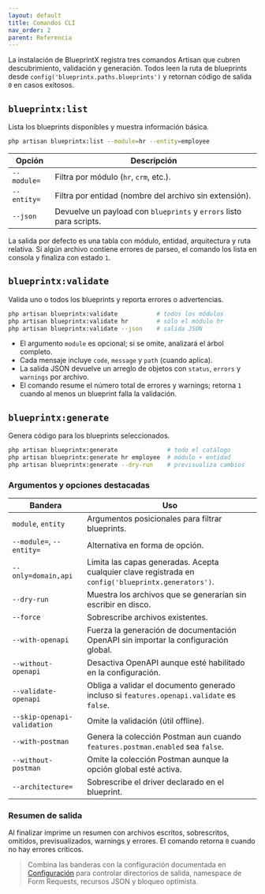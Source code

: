 ```yaml
---
layout: default
title: Comandos CLI
nav_order: 2
parent: Referencia
---
```


La instalación de BlueprintX registra tres comandos Artisan que cubren descubrimiento, validación y generación. Todos leen la ruta de blueprints desde `config('blueprintx.paths.blueprints')` y retornan código de salida `0` en casos exitosos.

## `blueprintx:list`

Lista los blueprints disponibles y muestra información básica.

```bash
php artisan blueprintx:list --module=hr --entity=employee
```

| Opción | Descripción |
|--------|-------------|
| `--module=` | Filtra por módulo (`hr`, `crm`, etc.). |
| `--entity=` | Filtra por entidad (nombre del archivo sin extensión). |
| `--json` | Devuelve un payload con `blueprints` y `errors` listo para scripts. |

La salida por defecto es una tabla con módulo, entidad, arquitectura y ruta relativa. Si algún archivo contiene errores de parseo, el comando los lista en consola y finaliza con estado `1`.

## `blueprintx:validate`

Valida uno o todos los blueprints y reporta errores o advertencias.

```bash
php artisan blueprintx:validate           # todos los módulos
php artisan blueprintx:validate hr        # sólo el módulo hr
php artisan blueprintx:validate --json    # salida JSON
```

- El argumento `module` es opcional; si se omite, analizará el árbol completo.
- Cada mensaje incluye `code`, `message` y `path` (cuando aplica).
- La salida JSON devuelve un arreglo de objetos con `status`, `errors` y `warnings` por archivo.
- El comando resume el número total de errores y warnings; retorna `1` cuando al menos un blueprint falla la validación.

## `blueprintx:generate`

Genera código para los blueprints seleccionados.

```bash
php artisan blueprintx:generate              # todo el catálogo
php artisan blueprintx:generate hr employee  # módulo + entidad
php artisan blueprintx:generate --dry-run    # previsualiza cambios
```

### Argumentos y opciones destacadas

| Bandera | Uso |
|---------|-----|
| `module`, `entity` | Argumentos posicionales para filtrar blueprints. |
| `--module=`, `--entity=` | Alternativa en forma de opción. |
| `--only=domain,api` | Limita las capas generadas. Acepta cualquier clave registrada en `config('blueprintx.generators')`. |
| `--dry-run` | Muestra los archivos que se generarían sin escribir en disco. |
| `--force` | Sobrescribe archivos existentes. |
| `--with-openapi` | Fuerza la generación de documentación OpenAPI sin importar la configuración global. |
| `--without-openapi` | Desactiva OpenAPI aunque esté habilitado en la configuración. |
| `--validate-openapi` | Obliga a validar el documento generado incluso si `features.openapi.validate` es `false`. |
| `--skip-openapi-validation` | Omite la validación (útil offline). |
| `--with-postman` | Genera la colección Postman aun cuando `features.postman.enabled` sea `false`. |
| `--without-postman` | Omite la colección Postman aunque la opción global esté activa. |
| `--architecture=` | Sobrescribe el driver declarado en el blueprint. |

### Resumen de salida

Al finalizar imprime un resumen con archivos escritos, sobrescritos, omitidos, previsualizados, warnings y errores. El comando retorna `0` cuando no hay errores críticos.

> Combina las banderas con la configuración documentada en [Configuración](configuration.html) para controlar directorios de salida, namespace de Form Requests, recursos JSON y bloqueo optimista.
